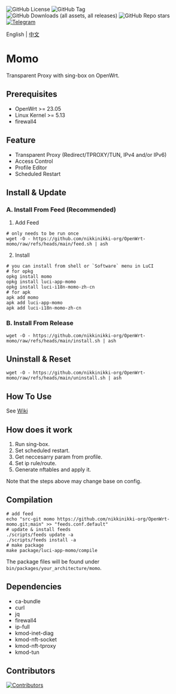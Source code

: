 ![GitHub License](https://img.shields.io/github/license/nikkinikki-org/OpenWrt-momo?style=for-the-badge&logo=github) ![GitHub Tag](https://img.shields.io/github/v/release/nikkinikki-org/OpenWrt-momo?style=for-the-badge&logo=github) ![GitHub Downloads (all assets, all releases)](https://img.shields.io/github/downloads/nikkinikki-org/OpenWrt-momo/total?style=for-the-badge&logo=github) ![GitHub Repo stars](https://img.shields.io/github/stars/nikkinikki-org/OpenWrt-momo?style=for-the-badge&logo=github) [![Telegram](https://img.shields.io/badge/Telegram-gray?style=for-the-badge&logo=telegram)](https://t.me/nikkinikki_org)

English | [中文](README.zh.md)

# Momo

Transparent Proxy with sing-box on OpenWrt.

## Prerequisites

- OpenWrt >= 23.05
- Linux Kernel >= 5.13
- firewall4

## Feature

- Transparent Proxy (Redirect/TPROXY/TUN, IPv4 and/or IPv6)
- Access Control
- Profile Editor
- Scheduled Restart

## Install & Update

### A. Install From Feed (Recommended)

1. Add Feed

```shell
# only needs to be run once
wget -O - https://github.com/nikkinikki-org/OpenWrt-momo/raw/refs/heads/main/feed.sh | ash
```

2. Install

```shell
# you can install from shell or `Software` menu in LuCI
# for opkg
opkg install momo
opkg install luci-app-momo
opkg install luci-i18n-momo-zh-cn
# for apk
apk add momo
apk add luci-app-momo
apk add luci-i18n-momo-zh-cn
```

### B. Install From Release

```shell
wget -O - https://github.com/nikkinikki-org/OpenWrt-momo/raw/refs/heads/main/install.sh | ash
```

## Uninstall & Reset

```shell
wget -O - https://github.com/nikkinikki-org/OpenWrt-momo/raw/refs/heads/main/uninstall.sh | ash
```

## How To Use

See [Wiki](https://github.com/nikkinikki-org/OpenWrt-momo/wiki)

## How does it work
 
1. Run sing-box.
2. Set scheduled restart.
3. Get neccesarry param from profile.
4. Set ip rule/route.
5. Generate nftables and apply it.

Note that the steps above may change base on config.

## Compilation

```shell
# add feed
echo "src-git momo https://github.com/nikkinikki-org/OpenWrt-momo.git;main" >> "feeds.conf.default"
# update & install feeds
./scripts/feeds update -a
./scripts/feeds install -a
# make package
make package/luci-app-momo/compile
```

The package files will be found under `bin/packages/your_architecture/momo`.

## Dependencies

- ca-bundle
- curl
- jq
- firewall4
- ip-full
- kmod-inet-diag
- kmod-nft-socket
- kmod-nft-tproxy
- kmod-tun

## Contributors

[![Contributors](https://contrib.rocks/image?repo=nikkinikki-org/OpenWrt-momo)](https://github.com/nikkinikki-org/OpenWrt-momo/graphs/contributors)
